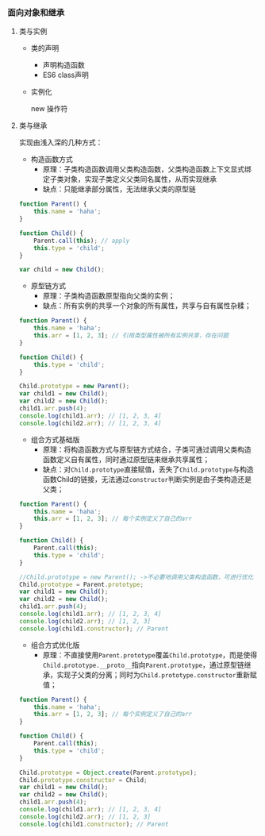### 面向对象和继承

1. 类与实例

   - 类的声明

     - 声明构造函数
     - ES6 class声明

   - 实例化

     new 操作符

2. 类与继承

   实现由浅入深的几种方式：

   - 构造函数方式
     - 原理：子类构造函数调用父类构造函数，父类构造函数上下文显式绑定子类对象，实现子类定义父类同名属性，从而实现继承
     - 缺点：只能继承部分属性，无法继承父类的原型链

   ```javascript
   function Parent() {
       this.name = 'haha';
   }
   
   function Child() {
       Parent.call(this); // apply
       this.type = 'child';
   }
   
   var child = new Child();
   ```

   - 原型链方式
     - 原理：子类构造函数原型指向父类的实例；
     - 缺点：所有实例的共享一个对象的所有属性，共享与自有属性杂糅；

   ```javascript
   function Parent() {
       this.name = 'haha';
       this.arr = [1, 2, 3]; // 引用类型属性被所有实例共享，存在问题
   }
   
   function Child() {
       this.type = 'child';
   }
   
   Child.prototype = new Parent();
   var child1 = new Child();
   var child2 = new Child();
   child1.arr.push(4);
   console.log(child1.arr); // [1, 2, 3, 4]
   console.log(child2.arr); // [1, 2, 3, 4]
   ```

   - 组合方式基础版
     - 原理：将构造函数方式与原型链方式结合，子类可通过调用父类构造函数定义自有属性，同时通过原型链来继承共享属性；
     - 缺点：对`Child.prototype`直接赋值，丢失了`Child.prototype`与构造函数Child的链接，无法通过`constructor`判断实例是由子类构造还是父类；

   ```javascript
   function Parent() {
       this.name = 'haha';
       this.arr = [1, 2, 3]; // 每个实例定义了自己的arr
   }
   
   function Child() {
       Parent.call(this);
       this.type = 'child';
   }
   
   //Child.prototype = new Parent(); ->不必要地调用父类构造函数，可进行优化
   Child.prototype = Parent.prototype;
   var child1 = new Child();
   var child2 = new Child();
   child1.arr.push(4);
   console.log(child1.arr); // [1, 2, 3, 4]
   console.log(child2.arr); // [1, 2, 3]
   console.log(child1.constructor); // Parent
   ```

   - 组合方式优化版
     - 原理：不直接使用`Parent.prototype`覆盖`Child.prototype`，而是使得`Child.prototype.__proto__`指向`Parent.prototype`，通过原型链继承，实现子父类的分离；同时为`Child.prototype.constructor`重新赋值；

   ```javascript
   function Parent() {
       this.name = 'haha';
       this.arr = [1, 2, 3]; // 每个实例定义了自己的arr
   }
   
   function Child() {
       Parent.call(this);
       this.type = 'child';
   }
   
   Child.prototype = Object.create(Parent.prototype);
   Child.prototype.constructor = Child;
   var child1 = new Child();
   var child2 = new Child();
   child1.arr.push(4);
   console.log(child1.arr); // [1, 2, 3, 4]
   console.log(child2.arr); // [1, 2, 3]
   console.log(child1.constructor); // Parent
   ```

   